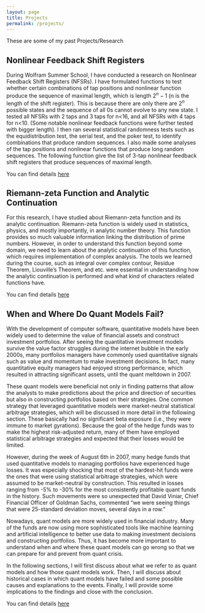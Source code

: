 ```yaml
---
layout: page
title: Projects
permalink: /projects/
---
```


<p>
These are some of my past Projects/Research
</p>

## Nonlinear Feedback Shift Registers
During Wolfram Summer School, I have conducted a research on Nonlinear Feedback Shift Registers (NFSRs). I have formulated functions to test whether certain combinations of tap positions and nonlinear function produce the sequence of maximal length, which is length $2^n-1$ (n is the length of the shift register). This is because there are only there are $2^n$ possible states and the sequence of all 0s cannot evolve to any new state. I tested all NFSRs with 2 taps and 3 taps for n<16, and all NFSRs with 4 taps for n<10. (Some notable nonlinear feedback functions were further tested with bigger length). I then ran several statistical randomness tests such as the equidistribution test, the serial test, and the poker test, to identify combinations that produce random sequences. I also made some analyses of the tap positions and nonlinear functions that produce long random sequences. The following function give the list of 3-tap nonlinear feedback shift registers that produce sequences of maximal length.

You can find details <a href="https://community.wolfram.com/groups/-/m/t/1135615">here</a>

## Riemann-zeta Function and Analytic Continuation
For this research, I have studied about Riemann-zeta function and its analytic continuation. Riemann-zeta function is widely used in statistics, physics, and mostly importantly, in analytic number theory. This function provides so much valuable information linking the distribution of prime numbers. However, in order to understand this function beyond some domain, we need to learn about the analytic continuation of this function, which requires implementation of complex analysis. The tools we learned during the course, such as integral over complex contour, Residue Theorem, Liouville’s Theorem, and etc. were essential in understanding how the analytic continuation is performed and what kind of characters related functions have.

You can find details <a href="https://drive.google.com/file/d/1yiqpNkjNgVeOqNNzELpA7UJ9pdyAq7Qk/view">here</a>

## When and Where Do Quant Models Fail?
With the development of computer software, quantitative models have been widely used to determine the value of financial assets and construct investment portfolios. After seeing the quantitative investment models survive the value factor struggles during the internet bubble in the early 2000s, many portfolios managers have commonly used quantitative signals such as value and momentum to make investment decisions. In fact, many quantitative equity managers had enjoyed strong performance, which resulted in attracting significant assets, until the quant meltdown in 2007.

These quant models were beneficial not only in finding patterns that allow the analysts to make predictions about the price and direction of securities but also in constructing portfolios based on their strategies. One common strategy that leveraged quantitative models were market-neutral statistical arbitrage strategies, which will be discussed in more detail in the following section. These basically had no significant beta exposure (i.e., they were immune to market gyrations). Because the goal of the hedge funds was to make the highest risk-adjusted return, many of them have employed statistical arbitrage strategies and expected that their losses would be limited.

However, during the week of August 6th in 2007, many hedge funds that used quantitative models to managing portfolios have experienced huge losses. It was especially shocking that most of the hardest-hit funds were the ones that were using statistical arbitrage strategies, which were assumed to be market-neutral by construction. This resulted in losses ranging from -5% to -30% for the most consistently profitable quant funds in the history. Such movements were so unexpected that David Viniar, Chief Financial Officer of Goldman Sachs, commented “we were seeing things that were 25-standard deviation moves, several days in a row.”

Nowadays, quant models are more widely used in financial industry. Many of the funds are now using more sophisticated tools like machine learning and artificial intelligence to better use data to making investment decisions and constructing portfolios. Thus, it has become more important to understand when and where these quant models can go wrong so that we can prepare for and prevent from quant crisis.

In the following sections, I will first discuss about what we refer to as quant models and how those quant models work. Then, I will discuss about historical cases in which quant models have failed and some possible causes and explanations to the events. Finally, I will provide some implications to the findings and close with the conclusion.

You can find details <a href="https://drive.google.com/file/d/1fGAEur1bfLt5Lzi1ypOguZ6-bPZ4bxt9/view?usp=sharing">here</a>
